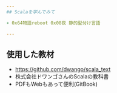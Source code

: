 ```yaml
---
## Scalaを学んでみて

- 0x64物語reboot 0x08夜 静的型付け言語

---
```

## 使用した教材

- https://github.com/dwango/scala_text
- 株式会社ドワンゴさんのScalaの教科書
- PDFもWebもあって便利(GitBook)
